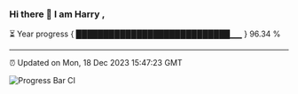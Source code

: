 ### Hi there 👋 I am Harry , 

⏳ Year progress { ████████████████████████████▁▁ } 96.34 %

---

⏰ Updated on Mon, 18 Dec 2023 15:47:23 GMT

![Progress Bar CI](https://github.com/duykhang68/duykhang68/workflows/Progress%20Bar%20CI/badge.svg)
